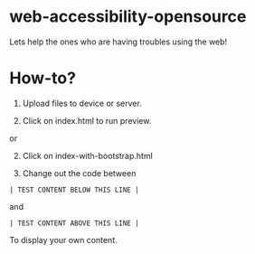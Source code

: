 # web-accessibility-opensource
Lets help the ones who are having troubles using the web!

# How-to?

1. Upload files to device or server.

2. Click on index.html to run preview.

or

2. Click on index-with-bootstrap.html

3. Change out the code between 

```| TEST CONTENT BELOW THIS LINE |```

and 

```| TEST CONTENT ABOVE THIS LINE | ```

To display your own content.